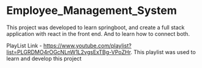 # Employee_Management_System

This project was developed to learn springboot, and create a full stack application with react in the front end. And to learn how to connect both.

PlayList Link - https://www.youtube.com/playlist?list=PLGRDMO4rOGcNLnW1L2vgsExTBg-VPoZHr. This playlist was used to learn and develop this project
